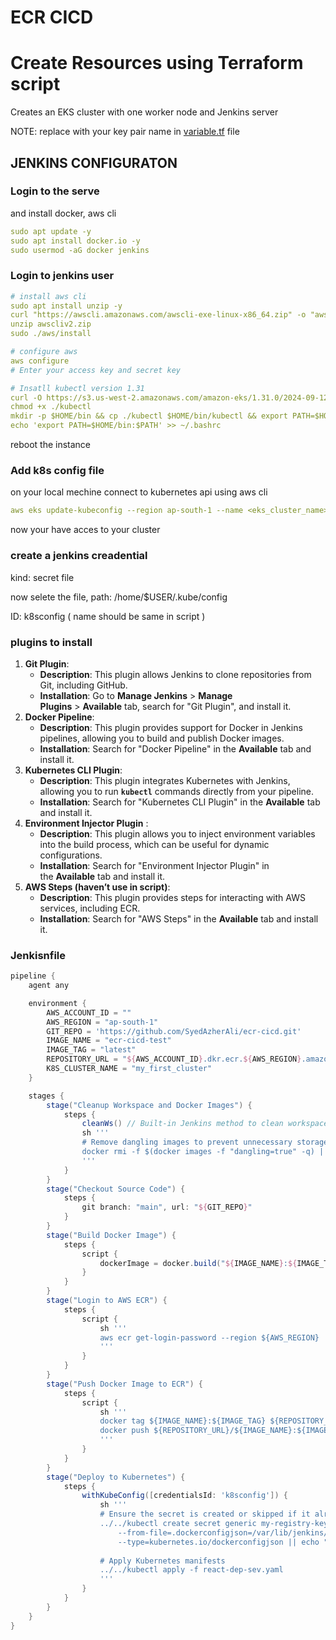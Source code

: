 # ECR CICD

# Create Resources using Terraform script

Creates an EKS cluster with one worker node and Jenkins server 

NOTE: replace with your key pair name in [variable.tf](http://variable.tf) file

## JENKINS CONFIGURATON

### Login to the serve

and install docker, aws cli

```yaml
sudo apt update -y 
sudo apt install docker.io -y
sudo usermod -aG docker jenkins 

```

### Login to jenkins user

```yaml
# install aws cli 
sudo apt install unzip -y 
curl "https://awscli.amazonaws.com/awscli-exe-linux-x86_64.zip" -o "awscliv2.zip"
unzip awscliv2.zip
sudo ./aws/install

# configure aws 
aws configure 
# Enter your access key and secret key 

# Insatll kubectl version 1.31
curl -O https://s3.us-west-2.amazonaws.com/amazon-eks/1.31.0/2024-09-12/bin/linux/amd64/kubectl
chmod +x ./kubectl
mkdir -p $HOME/bin && cp ./kubectl $HOME/bin/kubectl && export PATH=$HOME/bin:$PATH
echo 'export PATH=$HOME/bin:$PATH' >> ~/.bashrc
```

reboot the instance 

### Add k8s config file

on your local mechine connect to kubernetes api using aws cli 

```yaml
aws eks update-kubeconfig --region ap-south-1 --name <eks_cluster_name>
```

now your have acces to your cluster

### create a jenkins creadential

kind: secret file 

now selete the file, path: /home/$USER/.kube/config

ID: k8sconfig ( name should be same in script ) 

### plugins to install

1. **Git Plugin**:
    - **Description**: This plugin allows Jenkins to clone repositories from Git, including GitHub.
    - **Installation**: Go to **Manage Jenkins** > **Manage Plugins** > **Available** tab, search for "Git Plugin", and install it.
2. **Docker Pipeline**:
    - **Description**: This plugin provides support for Docker in Jenkins pipelines, allowing you to build and publish Docker images.
    - **Installation**: Search for "Docker Pipeline" in the **Available** tab and install it.
3. **Kubernetes CLI Plugin**:
    - **Description**: This plugin integrates Kubernetes with Jenkins, allowing you to run **`kubectl`** commands directly from your pipeline.
    - **Installation**: Search for "Kubernetes CLI Plugin" in the **Available** tab and install it.
4. **Environment Injector Plugin** :
    - **Description**: This plugin allows you to inject environment variables into the build process, which can be useful for dynamic configurations.
    - **Installation**: Search for "Environment Injector Plugin" in the **Available** tab and install it.
5. **AWS Steps (haven’t use in script)**:
    - **Description**: This plugin provides steps for interacting with AWS services, including ECR.
    - **Installation**: Search for "AWS Steps" in the **Available** tab and install it.

### Jenkisnfile

```groovy
pipeline {
    agent any 

    environment {
        AWS_ACCOUNT_ID = ""
        AWS_REGION = "ap-south-1"
        GIT_REPO = 'https://github.com/SyedAzherAli/ecr-cicd.git'
        IMAGE_NAME = "ecr-cicd-test"
        IMAGE_TAG = "latest"
        REPOSITORY_URL = "${AWS_ACCOUNT_ID}.dkr.ecr.${AWS_REGION}.amazonaws.com"
        K8S_CLUSTER_NAME = "my_first_cluster"
    }

    stages {
        stage("Cleanup Workspace and Docker Images") {
            steps {
                cleanWs() // Built-in Jenkins method to clean workspace
                sh '''
                # Remove dangling images to prevent unnecessary storage issues
                docker rmi -f $(docker images -f "dangling=true" -q) || echo "No dangling images to remove."
                '''
            }
        }
        stage("Checkout Source Code") {
            steps {
                git branch: "main", url: "${GIT_REPO}"
            }
        }
        stage("Build Docker Image") {
            steps {
                script {
                    dockerImage = docker.build("${IMAGE_NAME}:${IMAGE_TAG}")
                }
            }
        }
        stage("Login to AWS ECR") {
            steps {
                script {
                    sh '''
                    aws ecr get-login-password --region ${AWS_REGION} | docker login --username AWS --password-stdin ${REPOSITORY_URL}
                    '''
                }
            }
        }
        stage("Push Docker Image to ECR") {
            steps {
                script {
                    sh '''
                    docker tag ${IMAGE_NAME}:${IMAGE_TAG} ${REPOSITORY_URL}/${IMAGE_NAME}:${IMAGE_TAG}
                    docker push ${REPOSITORY_URL}/${IMAGE_NAME}:${IMAGE_TAG}
                    '''
                }
            }
        }
        stage("Deploy to Kubernetes") {
            steps {
                withKubeConfig([credentialsId: 'k8sconfig']) {
                    sh '''
                    # Ensure the secret is created or skipped if it already exists
                    ../../kubectl create secret generic my-registry-key \
                        --from-file=.dockerconfigjson=/var/lib/jenkins/.docker/config.json \
                        --type=kubernetes.io/dockerconfigjson || echo "Secret already exists, skipping creation."
                    
                    # Apply Kubernetes manifests
                    ../../kubectl apply -f react-dep-sev.yaml
                    '''
                }
            }
        }
    }
}

```
